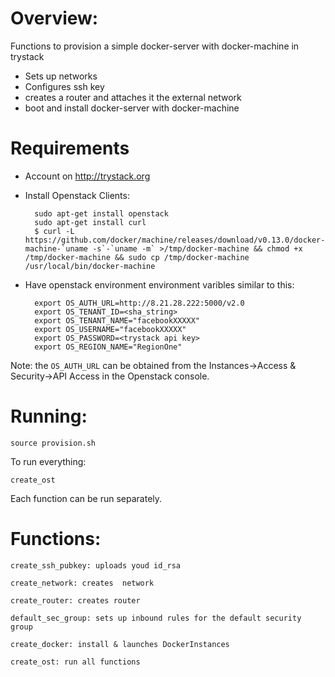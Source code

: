 Overview:
========
Functions to provision a simple docker-server with docker-machine in trystack

- Sets up networks
- Configures ssh key
- creates a router and attaches it the external network
- boot and install docker-server with docker-machine


Requirements
============


- Account on http://trystack.org
- Install Openstack Clients:

		sudo apt-get install openstack
		sudo apt-get install curl
		$ curl -L https://github.com/docker/machine/releases/download/v0.13.0/docker-machine-`uname -s`-`uname -m` >/tmp/docker-machine && chmod +x /tmp/docker-machine && sudo cp /tmp/docker-machine /usr/local/bin/docker-machine
		

- Have openstack environment environment varibles similar to this:

		export OS_AUTH_URL=http://8.21.28.222:5000/v2.0
		export OS_TENANT_ID=<sha_string>
		export OS_TENANT_NAME="facebookXXXXX"
		export OS_USERNAME="facebookXXXXX"
		export OS_PASSWORD=<trystack api key>
		export OS_REGION_NAME="RegionOne"


Note: the `OS_AUTH_URL` can be obtained from the Instances->Access & Security->API Access in the Openstack console. 


Running:
========

  	source provision.sh
  
To run everything:

  	create_ost
  	
  	
Each function can be run separately. 

Functions:
=========

	create_ssh_pubkey: uploads youd id_rsa
	
	create_network: creates  network 

	create_router: creates router

	default_sec_group: sets up inbound rules for the default security group

	create_docker: install & launches DockerInstances
	
	create_ost: run all functions


